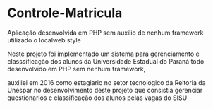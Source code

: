 # Controle-Matricula
Aplicação desenvolvida em PHP sem auxilio de nenhum framework utilizado o localweb style 

Neste projeto foi implementado um sistema para gerenciamento e classsificação dos alunos da Universidade Estadual do Paraná 
todo desenvolvido em PHP sem nenhum framework, 

auxiliei em 2016 como estagiario no setor tecnologico da Reitoria da Unespar no desenvolvimento deste projeto que consistia gerenciar 
questionarios e classificação dos alunos pelas vagas do SISU 
